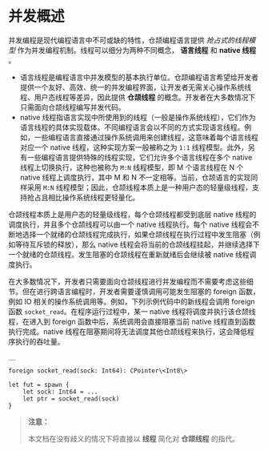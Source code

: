   
# 并发概述

并发编程是现代编程语言中不可或缺的特性，仓颉编程语言提供 _抢占式的线程模型_ 作为并发编程机制。线程可以细分为两种不同概念， **语言线程** 和 **native 线程** 。

  * 语言线程是编程语言中并发模型的基本执行单位。仓颉编程语言希望给开发者提供一个友好、高效、统一的并发编程界面，让开发者无需关心操作系统线程、用户态线程等差异，因此提供 **仓颉线程** 的概念。开发者在大多数情况下只需面向仓颉线程编写并发代码。
  * native 线程指语言实现中所使用到的线程（一般是操作系统线程），它们作为语言线程的具体实现载体。不同编程语言会以不同的方式实现语言线程。例如，一些编程语言直接通过操作系统调用来创建线程，这意味着每个语言线程对应一个 native 线程，这种实现方案一般被称之为 `1:1` 线程模型。此外，另有一些编程语言提供特殊的线程实现，它们允许多个语言线程在多个 native 线程上切换执行，这种也被称为 `M:N` 线程模型，即 M 个语言线程在 N 个 native 线程上调度执行，其中 M 和 N 不一定相等。当前，仓颉语言的实现同样采用 `M:N` 线程模型；因此，仓颉线程本质上是一种用户态的轻量级线程，支持抢占且相比操作系统线程更轻量化。

仓颉线程本质上是用户态的轻量级线程，每个仓颉线程都受到底层 native 线程的调度执行，并且多个仓颉线程可以由一个 native 线程执行。每个 native 线程会不断地选择一个就绪的仓颉线程完成执行，如果仓颉线程在执行过程中发生阻塞（例如等待互斥锁的释放），那么 native 线程会将当前的仓颉线程挂起，并继续选择下一个就绪的仓颉线程。发生阻塞的仓颉线程在重新就绪后会继续被 native 线程调度执行。

在大多数情况下，开发者只需要面向仓颉线程进行并发编程而不需要考虑这些细节。但在进行跨语言编程时，开发者需要谨慎调用可能发生阻塞的 foreign 函数，例如 IO 相关的操作系统调用等。例如，下列示例代码中的新线程会调用 foreign 函数 `socket_read`。在程序运行过程中，某一 native 线程将调度并执行该仓颉线程，在进入到 foreign 函数中后，系统调用会直接阻塞当前 native 线程直到函数执行完成。native 线程在阻塞期间将无法调度其他仓颉线程来执行，这会降低程序执行的吞吐量。
    
    __
    
    foreign socket_read(sock: Int64): CPointer\<Int8\>
    
    let fut = spawn {
        let sock: Int64 = ...
        let ptr = socket_read(sock)
    }
    
> **注意：**
> 
> 本文档在没有歧义的情况下将直接以 **线程** 简化对 **仓颉线程** 的指代。